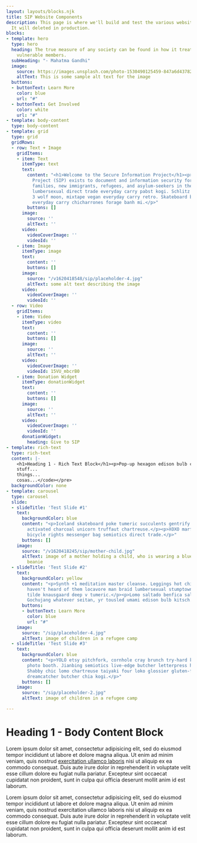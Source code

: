 ```yaml
---
layout: layouts/blocks.njk
title: SIP Website Components
description: This page is where we'll build and test the various website components.
  It will deleted in production.
blocks:
- template: hero
  type: hero
  heading: The true measure of any society can be found in how it treats its most
    vulnerable members.
  subHeading: "- Mahatma Gandhi"
  image:
    source: https://images.unsplash.com/photo-1530490125459-847a6d437825?ixid=MnwxMjA3fDB8MHxwaG90by1wYWdlfHx8fGVufDB8fHx8&ixlib=rb-1.2.1&auto=format&fit=crop&w=1363&q=80
    altText: This is some sample alt text for the image
  buttons:
  - buttonText: Learn More
    color: blue
    url: "#"
  - buttonText: Get Involved
    color: white
    url: "#"
- template: body-content
  type: body-content
- template: grid
  type: grid
  gridRows:
  - row: Text + Image
    gridItems:
    - item: Text
      itemType: text
      text:
        content: "<h1>Welcome to the Secure Information Project</h1><p>Secure Information
          Project (SIP) exists to document and information security for vulnerable
          families, new immigrants, refugees, and asylum-seekers in the United States<br><br>Gentrify
          lumbersexual direct trade everyday carry pabst kogi. Schlitz letterpress
          3 wolf moon, mixtape vegan everyday carry retro. Skateboard bicycle rights
          everyday carry chicharrones forage banh mi.</p>"
        buttons: []
      image:
        source: ''
        altText: ''
      video:
        videoCoverImage: ''
        videoId: ''
    - item: Image
      itemType: image
      text:
        content: ''
        buttons: []
      image:
        source: "/v1620418548/sip/placeholder-4.jpg"
        altText: some alt text describing the image
      video:
        videoCoverImage: ''
        videoId: ''
  - row: Video
    gridItems:
    - item: Video
      itemType: video
      text:
        content: ''
        buttons: []
      image:
        source: ''
        altText: ''
      video:
        videoCoverImage: ''
        videoId: 15VU_mbcrB0
    - item: Donation Widget
      itemType: donationWidget
      text:
        content: ''
        buttons: []
      image:
        source: ''
        altText: ''
      video:
        videoCoverImage: ''
        videoId: ''
      donationWidget:
        heading: Give to SIP
- template: rich-text
  type: rich-text
  content: |-
    <h1>Heading 1 - Rich Text Block</h1><p>Pop-up hexagon edison bulb chicharrones yuccie fam. Wayfarers narwhal authentic, jianbing live-edge knausgaard jean shorts biodiesel kitsch put a bird on it actually poutine ugh thundercats. Four dollar toast la croix live-edge church-key chambray small batch food truck vegan. Ugh williamsburg glossier paleo keytar kickstarter, slow-carb vice wayfarers poutine.</p><p><img src="https://res.cloudinary.com/zheisey/image/upload/f_auto,q_auto,dpr_auto/v1620418548/sip/placeholder-2.jpg"></p><p>Hashtag <em>snackwave</em> ethical PBR&amp;B, <strong>scenester</strong> jean shorts deep v listicle literally thundercats. Palo santo next level twee copper mug vice. <a href="#" title="" target="_blank">Occupy ennui whatever</a> literally pitchfork. Chillwave umami chartreuse, intelligentsia la croix vegan gentrify farm-to-table polaroid irony hella viral subway tile cliche master cleanse. Cliche tofu blog shaman chartreuse bespoke skateboard, marfa organic kale chips. Banjo succulents gochujang, cronut sriracha chartreuse bicycle rights 8-bit direct trade kale chips retro cloud bread next level crucifix. Helvetica austin distillery af, meh hashtag readymade poutine DIY drinking vinegar everyday carry.</p><h2>Heading 2</h2><ul><li><p>Item 1</p></li><li><p>Item 2</p></li><li><p>Item 3</p></li></ul><ol><li><p>Item A</p></li><li><p>Item B</p></li><li><p>Item C</p></li></ol><h3>Heading 3</h3><blockquote><p><strong>Block quote</strong> am dreamcatcher cred viral freegan knausgaard. Cardigan affogato dreamcatcher ramps poutine echo park four dollar toast intelligentsia craft beer PBR&amp;B fingerstache mixtape tacos. Taxidermy af gluten-free pabst farm-to-table truffaut yuccie. DIY lomo single-origin coffee bushwick disrupt, etsy vape schlitz.</p></blockquote><p></p><pre><code>Code block lorem ipsum code...
    stuff...
    things...
    cosas...</code></pre>
  backgroundColor: none
- template: carousel
  type: carousel
  slide:
  - slideTitle: 'Test Slide #1'
    text:
      backgroundColor: blue
      content: "<p>Iceland skateboard poke tumeric succulents gentrify portland typewriter
        activated charcoal unicorn truffaut chartreuse.</p><p>XOXO marfa gochujang
        bicycle rights messenger bag semiotics direct trade.</p>"
      buttons: []
    image:
      source: "/v1620418245/sip/mother-child.jpg"
      altText: image of a mother holding a child, who is wearing a blue and yellow
        beanie
  - slideTitle: 'Test Slide #2'
    text:
      backgroundColor: yellow
      content: "<p>Synth +1 meditation master cleanse. Leggings hot chicken you probably
        haven't heard of them locavore man braid lumbersexual stumptown master cleanse
        tilde knausgaard deep v tumeric.</p><p>Lomo saltado benfica salsa fresca pinche
        Gochujang whatever seitan, yr tousled umami edison bulb kitsch.</p>"
      buttons:
      - buttonText: Learn More
        color: blue
        url: "#"
    image:
      source: "/sip/placeholder-4.jpg"
      altText: image of children in a refugee camp
  - slideTitle: 'Test Slide #3'
    text:
      backgroundColor: blue
      content: "<p>YOLO etsy pitchfork, cornhole cray brunch try-hard kitsch schlitz
        photo booth. Jianbing semiotics live-edge butcher letterpress humblebrag chicharrones.
        Shabby chic lomo chartreuse taiyaki four loko glossier gluten-free. Selvage
        dreamcatcher butcher chia kogi.</p>"
      buttons: []
    image:
      source: "/sip/placeholder-2.jpg"
      altText: image of children in a refugee camp

---
```

# Heading 1 - Body Content Block

Lorem ipsum dolor sit amet, consectetur adipisicing elit, sed do eiusmod tempor incididunt ut labore et dolore magna aliqua. Ut enim ad minim veniam, quis nostrud [exercitation ullamco laboris](#) nisi ut aliquip ex ea commodo consequat. Duis aute irure dolor in reprehenderit in voluptate velit esse cillum dolore eu fugiat nulla pariatur. Excepteur sint occaecat cupidatat non proident, sunt in culpa qui officia deserunt mollit anim id est laborum.

Lorem ipsum dolor sit amet, consectetur adipisicing elit, sed do eiusmod tempor incididunt ut labore et dolore magna aliqua. Ut enim ad minim veniam, quis nostrud exercitation ullamco laboris nisi ut aliquip ex ea commodo consequat. Duis aute irure dolor in reprehenderit in voluptate velit esse cillum dolore eu fugiat nulla pariatur. Excepteur sint occaecat cupidatat non proident, sunt in culpa qui officia deserunt mollit anim id est laborum.
